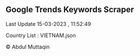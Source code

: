 

## Google Trends Keywords Scraper 
 
Last Update 15-03-2023 , 11:52:49

Country List :
VIETNAM.json



© Abdul Muttaqin 
